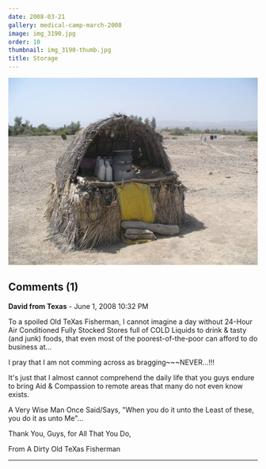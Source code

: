 ```yaml
---
date: 2008-03-21
gallery: medical-camp-march-2008
image: img_3190.jpg
order: 10
thumbnail: img_3190-thumb.jpg
title: Storage
---
```


![Storage](./img_3190.jpg)

<div id="comments">

## Comments (1)

**David from Texas** - June  1, 2008 10:32 PM

To a spoiled Old TeXas Fisherman, I cannot imagine a day without 24-Hour Air Conditioned Fully Stocked
Stores full of COLD Liquids to drink & tasty (and junk) foods, that even most of the poorest-of-the-poor can
afford to do business at...

I pray that I am not comming across as bragging~~~NEVER...!!!

It's just that I almost cannot comprehend the daily life that you guys endure to bring Aid & Compassion to remote areas that many do not even know exists.

A Very Wise Man Once Said/Says, "When you do it unto the Least of these, you do it as unto Me"...

Thank You, Guys, for All That You Do,

From A Dirty Old TeXas Fisherman

---

</div>